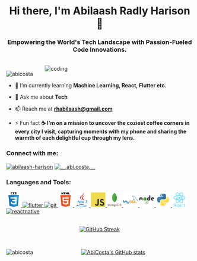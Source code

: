 <h1 align="center">Hi there, I'm Abilaash Radly Harison 👋</h1>
<h3 align="center">Empowering the World's Tech Landscape with Passion-Fueled Code Innovations.</h3><br>
<img align="right" alt="coding" width="400" src="https://images.squarespace-cdn.com/content/v1/5769fc401b631bab1addb2ab/1541580611624-TE64QGKRJG8SWAIUS7NS/coding-freak.gif">
<p align="left"> <img src="https://komarev.com/ghpvc/?username=abicosta&label=Profile%20views&color=0e75b6&style=flat" alt="abicosta" /> </p>

- 🌱 I’m currently learning **Machine Learning, React, Flutter etc.**

- 💬 Ask me about **Tech**

- 📫 Reach me at **rhabilaash@gmail.com**

- ⚡ Fun fact **☕️ I'm on a mission to uncover the coziest coffee corners in every city I visit, capturing moments with my phone and sharing the warmth of each delightful cup through my lens.**

<h3 align="left">Connect with me:</h3>
<p align="left">
<a href="https://linkedin.com/in/abilaash-harison" target="blank"><img align="center" src="https://raw.githubusercontent.com/rahuldkjain/github-profile-readme-generator/master/src/images/icons/Social/linked-in-alt.svg" alt="abilaash-harison" height="30" width="40" /></a>
<a href="https://instagram.com/__.abi.costa.__" target="blank"><img align="center" src="https://raw.githubusercontent.com/rahuldkjain/github-profile-readme-generator/master/src/images/icons/Social/instagram.svg" alt="__.abi.costa.__" height="30" width="40" /></a>
</p>

<h3 align="left">Languages and Tools:</h3>
<p align="left"> <a href="https://www.w3schools.com/css/" target="_blank" rel="noreferrer"> <img src="https://raw.githubusercontent.com/devicons/devicon/master/icons/css3/css3-original-wordmark.svg" alt="css3" width="40" height="40"/> </a> <a href="https://flutter.dev" target="_blank" rel="noreferrer"> <img src="https://www.vectorlogo.zone/logos/flutterio/flutterio-icon.svg" alt="flutter" width="40" height="40"/> </a> <a href="https://git-scm.com/" target="_blank" rel="noreferrer"> <img src="https://www.vectorlogo.zone/logos/git-scm/git-scm-icon.svg" alt="git" width="40" height="40"/> </a> <a href="https://www.w3.org/html/" target="_blank" rel="noreferrer"> <img src="https://raw.githubusercontent.com/devicons/devicon/master/icons/html5/html5-original-wordmark.svg" alt="html5" width="40" height="40"/> </a> <a href="https://www.java.com" target="_blank" rel="noreferrer"> <img src="https://raw.githubusercontent.com/devicons/devicon/master/icons/java/java-original.svg" alt="java" width="40" height="40"/> </a> <a href="https://developer.mozilla.org/en-US/docs/Web/JavaScript" target="_blank" rel="noreferrer"> <img src="https://raw.githubusercontent.com/devicons/devicon/master/icons/javascript/javascript-original.svg" alt="javascript" width="40" height="40"/> </a> <a href="https://www.mongodb.com/" target="_blank" rel="noreferrer"> <img src="https://raw.githubusercontent.com/devicons/devicon/master/icons/mongodb/mongodb-original-wordmark.svg" alt="mongodb" width="40" height="40"/> </a> <a href="https://www.mysql.com/" target="_blank" rel="noreferrer"> <img src="https://raw.githubusercontent.com/devicons/devicon/master/icons/mysql/mysql-original-wordmark.svg" alt="mysql" width="40" height="40"/> </a> <a href="https://nodejs.org" target="_blank" rel="noreferrer"> <img src="https://raw.githubusercontent.com/devicons/devicon/master/icons/nodejs/nodejs-original-wordmark.svg" alt="nodejs" width="40" height="40"/> </a> <a href="https://www.python.org" target="_blank" rel="noreferrer"> <img src="https://raw.githubusercontent.com/devicons/devicon/master/icons/python/python-original.svg" alt="python" width="40" height="40"/> </a> <a href="https://reactjs.org/" target="_blank" rel="noreferrer"> <img src="https://raw.githubusercontent.com/devicons/devicon/master/icons/react/react-original-wordmark.svg" alt="react" width="40" height="40"/> </a> <a href="https://reactnative.dev/" target="_blank" rel="noreferrer"> <img src="https://reactnative.dev/img/header_logo.svg" alt="reactnative" width="40" height="40"/> </a> </p><br>

<div align="center">
  <a href="https://git.io/streak-stats"><img src="https://streak-stats.demolab.com?user=AbiCosta&theme=dark-smoky" alt="GitHub Streak" /></a>

  <br><p><img  align="left" src="https://github-readme-stats.vercel.app/api/top-langs?username=abicosta&show_icons=true&locale=en&layout=compact&theme=react&rank" alt="abicosta" /></p>

  [![AbiCosta's GitHub stats](https://github-readme-stats.vercel.app/api?username=AbiCosta&theme=react&rank&show_icons=true&rank_icon=github)](https://github.com/anuraghazra/github-readme-stats)

</div>

